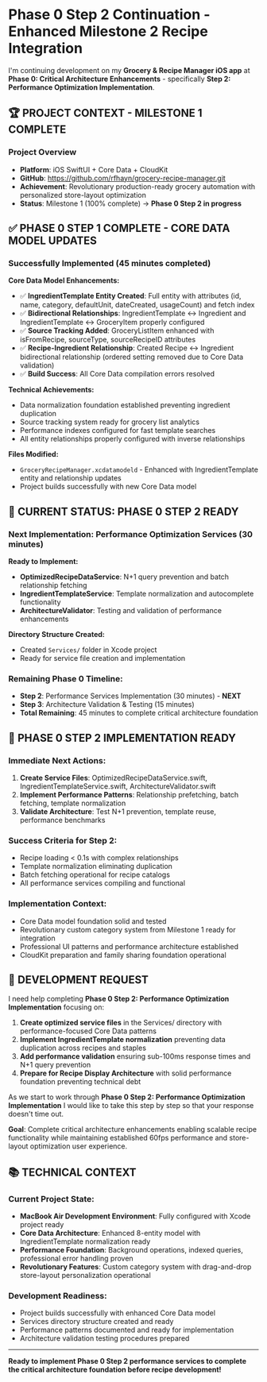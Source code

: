 # Phase 0 Step 2 Continuation - Enhanced Milestone 2 Recipe Integration

I'm continuing development on my **Grocery & Recipe Manager iOS app** at **Phase 0: Critical Architecture Enhancements** - specifically **Step 2: Performance Optimization Implementation**.

## 🏆 **PROJECT CONTEXT - MILESTONE 1 COMPLETE**

### **Project Overview**
- **Platform**: iOS SwiftUI + Core Data + CloudKit  
- **GitHub**: https://github.com/rfhayn/grocery-recipe-manager.git
- **Achievement**: Revolutionary production-ready grocery automation with personalized store-layout optimization
- **Status**: Milestone 1 (100% complete) → **Phase 0 Step 2 in progress**

## ✅ **PHASE 0 STEP 1 COMPLETE - CORE DATA MODEL UPDATES**

### **Successfully Implemented (45 minutes completed)**

**Core Data Model Enhancements:**
- ✅ **IngredientTemplate Entity Created**: Full entity with attributes (id, name, category, defaultUnit, dateCreated, usageCount) and fetch index
- ✅ **Bidirectional Relationships**: IngredientTemplate ↔ Ingredient and IngredientTemplate ↔ GroceryItem properly configured
- ✅ **Source Tracking Added**: GroceryListItem enhanced with isFromRecipe, sourceType, sourceRecipeID attributes  
- ✅ **Recipe-Ingredient Relationship**: Created Recipe ↔ Ingredient bidirectional relationship (ordered setting removed due to Core Data validation)
- ✅ **Build Success**: All Core Data compilation errors resolved

**Technical Achievements:**
- Data normalization foundation established preventing ingredient duplication
- Source tracking system ready for grocery list analytics
- Performance indexes configured for fast template searches
- All entity relationships properly configured with inverse relationships

**Files Modified:**
- `GroceryRecipeManager.xcdatamodeld` - Enhanced with IngredientTemplate entity and relationship updates
- Project builds successfully with new Core Data model

## 🎯 **CURRENT STATUS: PHASE 0 STEP 2 READY**

### **Next Implementation: Performance Optimization Services (30 minutes)**

**Ready to Implement:**
- **OptimizedRecipeDataService**: N+1 query prevention and batch relationship fetching
- **IngredientTemplateService**: Template normalization and autocomplete functionality  
- **ArchitectureValidator**: Testing and validation of performance enhancements

**Directory Structure Created:**
- Created `Services/` folder in Xcode project
- Ready for service file creation and implementation

### **Remaining Phase 0 Timeline:**
- **Step 2**: Performance Services Implementation (30 minutes) - **NEXT**
- **Step 3**: Architecture Validation & Testing (15 minutes)
- **Total Remaining**: 45 minutes to complete critical architecture foundation

## 🚀 **PHASE 0 STEP 2 IMPLEMENTATION READY**

### **Immediate Next Actions:**
1. **Create Service Files**: OptimizedRecipeDataService.swift, IngredientTemplateService.swift, ArchitectureValidator.swift
2. **Implement Performance Patterns**: Relationship prefetching, batch fetching, template normalization
3. **Validate Architecture**: Test N+1 prevention, template reuse, performance benchmarks

### **Success Criteria for Step 2:**
- Recipe loading < 0.1s with complex relationships
- Template normalization eliminating duplication  
- Batch fetching operational for recipe catalogs
- All performance services compiling and functional

### **Implementation Context:**
- Core Data model foundation solid and tested
- Revolutionary custom category system from Milestone 1 ready for integration
- Professional UI patterns and performance architecture established
- CloudKit preparation and family sharing foundation operational

## 🎯 **DEVELOPMENT REQUEST**

I need help completing **Phase 0 Step 2: Performance Optimization Implementation** focusing on:

1. **Create optimized service files** in the Services/ directory with performance-focused Core Data patterns
2. **Implement IngredientTemplate normalization** preventing data duplication across recipes and staples  
3. **Add performance validation** ensuring sub-100ms response times and N+1 query prevention
4. **Prepare for Recipe Display Architecture** with solid performance foundation preventing technical debt

As we start to work through **Phase 0 Step 2: Performance Optimization Implementation** I would like to take this step by step so that your response doesn't time out.

**Goal**: Complete critical architecture enhancements enabling scalable recipe functionality while maintaining established 60fps performance and store-layout optimization user experience.

## 📚 **TECHNICAL CONTEXT**

### **Current Project State:**
- **MacBook Air Development Environment**: Fully configured with Xcode project ready
- **Core Data Architecture**: Enhanced 8-entity model with IngredientTemplate normalization ready
- **Performance Foundation**: Background operations, indexed queries, professional error handling proven
- **Revolutionary Features**: Custom category system with drag-and-drop store-layout personalization operational

### **Development Readiness:**
- Project builds successfully with enhanced Core Data model
- Services directory structure created and ready
- Performance patterns documented and ready for implementation
- Architecture validation testing procedures prepared

---

**Ready to implement Phase 0 Step 2 performance services to complete the critical architecture foundation before recipe development!**